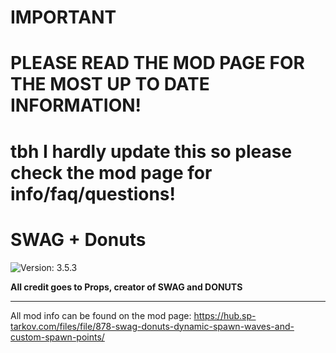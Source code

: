 # IMPORTANT
# PLEASE READ THE MOD PAGE FOR THE MOST UP TO DATE INFORMATION!
# tbh I hardly update this so please check the mod page for info/faq/questions!

# SWAG + Donuts
![Version: 3.5.3](https://img.shields.io/badge/Version-3.5.3-informational?style=flat-square)

**All credit goes to Props, creator of SWAG and DONUTS**

---

All mod info can be found on the mod page: https://hub.sp-tarkov.com/files/file/878-swag-donuts-dynamic-spawn-waves-and-custom-spawn-points/
